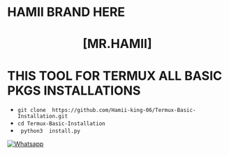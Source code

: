 # HAMII BRAND HERE

<h1 align="center"> [MR.HAMII]</h1>


# THIS TOOL FOR TERMUX ALL BASIC PKGS INSTALLATIONS

- `git clone  https://github.com/Hamii-king-06/Termux-Basic-Installation.git`
- `cd Termux-Basic-Installation`
- ` python3  install.py`



 [![Whatsapp](https://img.shields.io/badge/Whatsapp-AKING-deepgreen?style=flat-square&logo=whatsapp)](https://wa.me/+923155912838)
